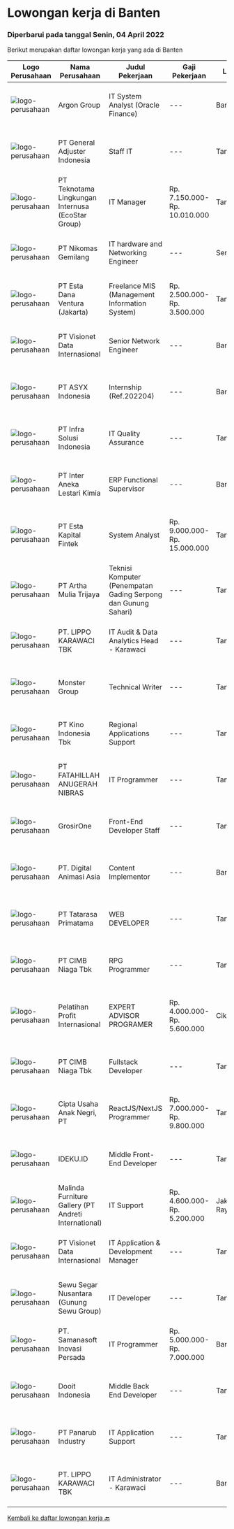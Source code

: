 
  # Lowongan kerja di Banten

  ### Diperbarui pada tanggal Senin, 04 April 2022

  Berikut merupakan daftar lowongan kerja yang ada di Banten

  |Logo Perusahaan | Nama Perusahaan | Judul Pekerjaan | Gaji Pekerjaan | Lokasi | Deskripsi | Tanggal diunggah | Pranala |
  | -------------- | --------------- | --------------- | --------- | --------- | -------------- | ------- | ----------- |
  |![logo-perusahaan](https://image-service-cdn.seek.com.au/6c568ba36780642b30de509e2e495cad6ae4c026/ee4dce1061f3f616224767ad58cb2fc751b8d2dc)|Argon Group|IT System Analyst (Oracle Finance)|---|Banten|Responsibilities: Assist in interpreting business documents and develop use cases for development team Analyze information needs and functional...|Minggu, 03 April 2022|https://www.jobstreet.co.id/id/job/it-system-analyst-oracle-finance-3833901?token=0~94ccb8bb-7764-4613-9501-da16aae60fd6&sectionRank=1&jobId=jobstreet-id-job-3833901|
|![logo-perusahaan](https://i.ibb.co/sqvTCh9/112815900-stock-vector-no-image-available-icon-flat-vector.webp)|PT General Adjuster Indonesia|Staff IT|---|Tangerang|Tanggung jawab: Maintain &amp; mengembangkan website Memiliki kemampuan untuk membuat aplikasi Membuat laporan perkembangan website dan aplikasi...|Senin, 04 April 2022|https://www.jobstreet.co.id/id/job/staff-it-3842072?token=0~94ccb8bb-7764-4613-9501-da16aae60fd6&sectionRank=2&jobId=jobstreet-id-job-3842072|
|![logo-perusahaan](https://image-service-cdn.seek.com.au/9a9bb43e9e76ae964105c9f5701a4fec3db10455/ee4dce1061f3f616224767ad58cb2fc751b8d2dc)|PT Teknotama Lingkungan Internusa (EcoStar Group)|IT Manager|Rp. 7.150.000-Rp. 10.010.000|Tangerang|Kualifikasi : Pendidikan minimal S1 di bidang teknologi informasi, ilmu komputer, rekayasa perangkat lunak, atau bidang terkait. Memiliki pengalaman...|Senin, 04 April 2022|https://www.jobstreet.co.id/id/job/it-manager-3842178?token=0~94ccb8bb-7764-4613-9501-da16aae60fd6&sectionRank=3&jobId=jobstreet-id-job-3842178|
|![logo-perusahaan](https://image-service-cdn.seek.com.au/b1312aff5418d0b13af4553f55b261fee877e27a/ee4dce1061f3f616224767ad58cb2fc751b8d2dc)|PT Nikomas Gemilang|IT hardware and Networking Engineer|---|Serang|Responsibilities: Setting up and installing new hardware and software systems. Diagnosing and troubleshooting computer issues. Maintaining hardware...|Sabtu, 02 April 2022|https://www.jobstreet.co.id/id/job/it-hardware-and-networking-engineer-3841654?token=0~94ccb8bb-7764-4613-9501-da16aae60fd6&sectionRank=4&jobId=jobstreet-id-job-3841654|
|![logo-perusahaan](https://image-service-cdn.seek.com.au/55bcc39475328bb86f5fd885edd070030efc9223/ee4dce1061f3f616224767ad58cb2fc751b8d2dc)|PT Esta Dana Ventura (Jakarta)|Freelance MIS (Management Information System)|Rp. 2.500.000-Rp. 3.500.000|Tangerang|-Background pendidikan D3/S1 IT-Menguasai penggunaan database (SQL, MySQL, SQL Query)-Mahir pengolahan data menggunakan Ms. Excel-Bersedia untuk...|Senin, 04 April 2022|https://www.jobstreet.co.id/id/job/freelance-mis-management-information-system-3842235?token=0~94ccb8bb-7764-4613-9501-da16aae60fd6&sectionRank=5&jobId=jobstreet-id-job-3842235|
|![logo-perusahaan](https://image-service-cdn.seek.com.au/84d23b3586ee4efd70ea62878095fcc6b1639e33/ee4dce1061f3f616224767ad58cb2fc751b8d2dc)|PT Visionet Data Internasional|Senior Network Engineer|---|Banten|Requirements: Candidate must possess at least Bachelor's Degree in Computer Science/Information Technology or equivalent.  At least 5 Year(s) of...|Minggu, 03 April 2022|https://www.jobstreet.co.id/id/job/senior-network-engineer-3833623?token=0~94ccb8bb-7764-4613-9501-da16aae60fd6&sectionRank=6&jobId=jobstreet-id-job-3833623|
|![logo-perusahaan](https://image-service-cdn.seek.com.au/46558c0d74e7814f9e8ee802163a01ed4c2ea4bb/ee4dce1061f3f616224767ad58cb2fc751b8d2dc)|PT ASYX Indonesia|Internship (Ref.202204)|---|Banten|Syarat: Usia maksimal 24 tahun Mahasiswa (aktif/ tahap akhir)/ Fresh graduate Memiliki ketertarikan pada dunia Teknologi informasi dan finance Mampu...|Senin, 04 April 2022|https://www.jobstreet.co.id/id/job/internship-ref.202204-3842276?token=0~94ccb8bb-7764-4613-9501-da16aae60fd6&sectionRank=7&jobId=jobstreet-id-job-3842276|
|![logo-perusahaan](https://image-service-cdn.seek.com.au/1d28508741a18a8787327f3864aa8fb63be75845/ee4dce1061f3f616224767ad58cb2fc751b8d2dc)|PT Infra Solusi Indonesia|IT Quality Assurance|---|Tangerang|Responsibility: Able to understand business and product requirement documents; Developing Detailed Test Cases &amp; Scenarios based on the documents...|Sabtu, 02 April 2022|https://www.jobstreet.co.id/id/job/it-quality-assurance-3832558?token=0~94ccb8bb-7764-4613-9501-da16aae60fd6&sectionRank=8&jobId=jobstreet-id-job-3832558|
|![logo-perusahaan](https://image-service-cdn.seek.com.au/1dbb3ef1bfe3ae205e8246e38e1c40dac2e11b8b/ee4dce1061f3f616224767ad58cb2fc751b8d2dc)|PT Inter Aneka Lestari Kimia|ERP Functional Supervisor|---|Banten|Position SummaryUnder limited supervision, Information System Supervisor provides leadership and coordination of project teams consisting of...|Sabtu, 02 April 2022|https://www.jobstreet.co.id/id/job/erp-functional-supervisor-3832469?token=0~94ccb8bb-7764-4613-9501-da16aae60fd6&sectionRank=9&jobId=jobstreet-id-job-3832469|
|![logo-perusahaan](https://image-service-cdn.seek.com.au/a319985f497e2a01752d4c80492d5a1f99c389a1/ee4dce1061f3f616224767ad58cb2fc751b8d2dc)|PT Esta Kapital Fintek|System Analyst|Rp. 9.000.000-Rp. 15.000.000|Tangerang|Job Description/Responsibilities: Capturing requirement and understanding system processes Create document flow chart system processesDesigning...|Minggu, 03 April 2022|https://www.jobstreet.co.id/id/job/system-analyst-3833793?token=0~94ccb8bb-7764-4613-9501-da16aae60fd6&sectionRank=10&jobId=jobstreet-id-job-3833793|
|![logo-perusahaan](https://image-service-cdn.seek.com.au/2abf327a93a1e5299bef2229675477630a636588/ee4dce1061f3f616224767ad58cb2fc751b8d2dc)|PT Artha Mulia Trijaya|Teknisi Komputer (Penempatan Gading Serpong dan Gunung Sahari)|---|Tangerang|TEKNISI KOMPUTER (PENEMPATAN GADING SERPONG dan GUNUNG SAHARI)Kualifikasi : Mempunyai Kendaraan (Motor) Sendiri Bisa Menguasai Penggunaan Tools (Alat)...|Senin, 04 April 2022|https://www.jobstreet.co.id/id/job/teknisi-komputer-penempatan-gading-serpong-dan-gunung-sahari-3842154?token=0~94ccb8bb-7764-4613-9501-da16aae60fd6&sectionRank=11&jobId=jobstreet-id-job-3842154|
|![logo-perusahaan](https://image-service-cdn.seek.com.au/36d1f72dfe2eaecadca52d4fcd4d598e74393d61/ee4dce1061f3f616224767ad58cb2fc751b8d2dc)|PT. LIPPO KARAWACI TBK|IT Audit & Data Analytics Head - Karawaci|---|Tangerang|This role will lead IT Audit team to perform IT Risk Assessments and audit on IT general control, IT application control, IT Security &amp; Governance...|Sabtu, 02 April 2022|https://www.jobstreet.co.id/id/job/it-audit-data-analytics-head-karawaci-3841860?token=0~94ccb8bb-7764-4613-9501-da16aae60fd6&sectionRank=12&jobId=jobstreet-id-job-3841860|
|![logo-perusahaan](https://image-service-cdn.seek.com.au/fde7c35858fa549271ce89711d09acc66907aecf/ee4dce1061f3f616224767ad58cb2fc751b8d2dc)|Monster Group|Technical Writer|---|Tangerang|Requirements : Min. 1 year of experience working in similar role Take charge in cross functional teams to create and update product documentation...|Minggu, 03 April 2022|https://www.jobstreet.co.id/id/job/technical-writer-3833265?token=0~94ccb8bb-7764-4613-9501-da16aae60fd6&sectionRank=13&jobId=jobstreet-id-job-3833265|
|![logo-perusahaan](https://image-service-cdn.seek.com.au/35abed65e00df17ae06167a38013c5902ddfb508/ee4dce1061f3f616224767ad58cb2fc751b8d2dc)|PT Kino Indonesia Tbk|Regional Applications Support|---|Tangerang|KUALIFIKASI : Pendidikan minimal S1 Teknologi Informasi / Sistem Informasi / Ilmu Komputer Pengalaman minimal 2 tahun di posisi terkait (lebih...|Jumat, 01 April 2022|https://www.jobstreet.co.id/id/job/regional-applications-support-3840726?token=0~94ccb8bb-7764-4613-9501-da16aae60fd6&sectionRank=14&jobId=jobstreet-id-job-3840726|
|![logo-perusahaan](https://image-service-cdn.seek.com.au/ae94e3b41632c59bb558255047fa50596172df4b/ee4dce1061f3f616224767ad58cb2fc751b8d2dc)|PT FATAHILLAH ANUGERAH NIBRAS|IT Programmer|---|Tangerang|Requirement: Possessed at least Bachelor Degree of Information Technology Have at least 2 years experience as Programmer Have experience in developing...|Sabtu, 02 April 2022|https://www.jobstreet.co.id/id/job/it-programmer-3826178?token=0~94ccb8bb-7764-4613-9501-da16aae60fd6&sectionRank=15&jobId=jobstreet-id-job-3826178|
|![logo-perusahaan](https://image-service-cdn.seek.com.au/f54c224dc67a2b277b3ed49a1cf94eee3f22adbf/ee4dce1061f3f616224767ad58cb2fc751b8d2dc)|GrosirOne|Front-End Developer Staff|---|Tangerang|Kualifikasi: Usia maksimal 35 tahun Pendidikan minimal S1 jurusan Teknik Informatika Terbuka bagi freshgraduate Lebih disukai yang memiliki pengalaman...|Minggu, 03 April 2022|https://www.jobstreet.co.id/id/job/front-end-developer-staff-3833109?token=0~94ccb8bb-7764-4613-9501-da16aae60fd6&sectionRank=16&jobId=jobstreet-id-job-3833109|
|![logo-perusahaan](https://image-service-cdn.seek.com.au/f361b780bbbab0e27ba721f469fa9b8e9f343f28/ee4dce1061f3f616224767ad58cb2fc751b8d2dc)|PT. Digital Animasi Asia|Content Implementor|---|Banten|Kualifikasi: Kandidat minimal SMA/SMK/Diploma jurusan apapun. Berpengalaman minimal 1 tahun bekerja di perusahaan bidang teknologi (Fresh graduate are...|Senin, 04 April 2022|https://www.jobstreet.co.id/id/job/content-implementor-3842277?token=0~94ccb8bb-7764-4613-9501-da16aae60fd6&sectionRank=17&jobId=jobstreet-id-job-3842277|
|![logo-perusahaan](https://image-service-cdn.seek.com.au/bf5c7ed3062d0f26b094fd6975f30fae41d8ec25/ee4dce1061f3f616224767ad58cb2fc751b8d2dc)|PT Tatarasa Primatama|WEB DEVELOPER|---|Tangerang|Job Description :*Web Development &amp; Upgrading*Menguasai backend dan frontend*bug fixingQualifikasi :*Menguasai bahasa pem-programan HTML5, CSS3,...|Minggu, 03 April 2022|https://www.jobstreet.co.id/id/job/web-developer-3826570?token=0~94ccb8bb-7764-4613-9501-da16aae60fd6&sectionRank=18&jobId=jobstreet-id-job-3826570|
|![logo-perusahaan](https://image-service-cdn.seek.com.au/2c6f6f12cb15b08239744ca7630b97fee07e84ce/ee4dce1061f3f616224767ad58cb2fc751b8d2dc)|PT CIMB Niaga Tbk|RPG Programmer|---|Tangerang|Job Description: Create new program and modification as required by business unit Prepare system solution on root cause as preventive action Create...|Minggu, 03 April 2022|https://www.jobstreet.co.id/id/job/rpg-programmer-3833178?token=0~94ccb8bb-7764-4613-9501-da16aae60fd6&sectionRank=19&jobId=jobstreet-id-job-3833178|
|![logo-perusahaan](https://image-service-cdn.seek.com.au/aadb2cf3277a86fe38184558c78c11c1ced688ad/ee4dce1061f3f616224767ad58cb2fc751b8d2dc)|Pelatihan Profit Internasional|EXPERT ADVISOR PROGRAMER|Rp. 4.000.000-Rp. 5.600.000|Cikupa|PERSYARATAN (REQUIREMENTS)Memiliki kemampuan membuat indikator custom atau robot berbasis MQL4 dan MQL5.Menguasai Strategi - strategi Trading untuk...|Sabtu, 02 April 2022|https://www.jobstreet.co.id/id/job/expert-advisor-programer-3841725?token=0~94ccb8bb-7764-4613-9501-da16aae60fd6&sectionRank=20&jobId=jobstreet-id-job-3841725|
|![logo-perusahaan](https://image-service-cdn.seek.com.au/2c6f6f12cb15b08239744ca7630b97fee07e84ce/ee4dce1061f3f616224767ad58cb2fc751b8d2dc)|PT CIMB Niaga Tbk|Fullstack Developer|---|Tangerang|Job Description: Create new program and modification as required by business unit Prepare system solution on root cause as preventive action Create...|Minggu, 03 April 2022|https://www.jobstreet.co.id/id/job/fullstack-developer-3841929?token=0~94ccb8bb-7764-4613-9501-da16aae60fd6&sectionRank=21&jobId=jobstreet-id-job-3841929|
|![logo-perusahaan](https://image-service-cdn.seek.com.au/d106aa4446f737fc4c852534178eaa9df6d1d2fc/ee4dce1061f3f616224767ad58cb2fc751b8d2dc)|Cipta Usaha Anak Negri, PT|ReactJS/NextJS Programmer|Rp. 7.000.000-Rp. 9.800.000|Tangerang|Jobs Working and collaborating within multidisciplinary and international agile teams and partners. Coding high-quality software using distributed...|Minggu, 03 April 2022|https://www.jobstreet.co.id/id/job/reactjs-nextjs-programmer-3832911?token=0~94ccb8bb-7764-4613-9501-da16aae60fd6&sectionRank=22&jobId=jobstreet-id-job-3832911|
|![logo-perusahaan](https://image-service-cdn.seek.com.au/420d469ead3b380e218ee963a83fc9670e44c71e/ee4dce1061f3f616224767ad58cb2fc751b8d2dc)|IDEKU.ID|Middle Front-End Developer|---|Tangerang|Requirements : At least 3-5 years of experience in building apps using Angular (https://angular.io/) Angular lifecycles, and to implement lazy-loading...|Minggu, 03 April 2022|https://www.jobstreet.co.id/id/job/middle-front-end-developer-3834041?token=0~94ccb8bb-7764-4613-9501-da16aae60fd6&sectionRank=23&jobId=jobstreet-id-job-3834041|
|![logo-perusahaan](https://image-service-cdn.seek.com.au/07c5634ca8aaf00fcb9248f7ea6106309c39b156/ee4dce1061f3f616224767ad58cb2fc751b8d2dc)|Malinda Furniture Gallery (PT Andreti International)|IT Support|Rp. 4.600.000-Rp. 5.200.000|Jakarta Raya|Kualifikasi : Pendidikan S1 Jurusan Teknik Informatika / Teknik Komputer dari Universitas terkemuka. Usia maksimal 30 tahun Memiliki pengalaman...|Selasa, 29 Maret 2022|https://www.jobstreet.co.id/id/job/it-support-3836603?token=0~94ccb8bb-7764-4613-9501-da16aae60fd6&sectionRank=24&jobId=jobstreet-id-job-3836603|
|![logo-perusahaan](https://image-service-cdn.seek.com.au/84d23b3586ee4efd70ea62878095fcc6b1639e33/ee4dce1061f3f616224767ad58cb2fc751b8d2dc)|PT Visionet Data Internasional|IT Application & Development Manager|---|Tangerang|Tugas &amp; Tanggung Jawab: Membuat rencana kerja proyek dari sisi resources, timeline, arsitektur solusi dan budget berdasarkan ruang lingkup yang...|Kamis, 31 Maret 2022|https://www.jobstreet.co.id/id/job/it-application-development-manager-3839748?token=0~94ccb8bb-7764-4613-9501-da16aae60fd6&sectionRank=25&jobId=jobstreet-id-job-3839748|
|![logo-perusahaan](https://image-service-cdn.seek.com.au/7886ffc2ccf94945c76e389e51701d124e073d7b/ee4dce1061f3f616224767ad58cb2fc751b8d2dc)|Sewu Segar Nusantara (Gunung Sewu Group)|IT Developer|---|Tangerang|Requirement: Degree in IT, Engineering, Science, or any related fields. Minimum 3 years of experiences in IT Field as Full Stack, Front End or Back...|Rabu, 30 Maret 2022|https://www.jobstreet.co.id/id/job/it-developer-3828486?token=0~94ccb8bb-7764-4613-9501-da16aae60fd6&sectionRank=26&jobId=jobstreet-id-job-3828486|
|![logo-perusahaan](https://image-service-cdn.seek.com.au/e19ecd724268e017f4e295d62339da465d34a5ce/ee4dce1061f3f616224767ad58cb2fc751b8d2dc)|PT. Samanasoft Inovasi Persada|IT Programmer|Rp. 5.000.000-Rp. 7.000.000|Banten|Tanggung Jawab: Mengembangkan / develop Hospital / Clinic Information System (Core System) Kriteria: fresh graduate / baru bekerja kurang dari 2 tahun...|Jumat, 01 April 2022|https://www.jobstreet.co.id/id/job/it-programmer-3840838?token=0~94ccb8bb-7764-4613-9501-da16aae60fd6&sectionRank=27&jobId=jobstreet-id-job-3840838|
|![logo-perusahaan](https://image-service-cdn.seek.com.au/ccbb4273251b29d6e874effb154c2f99de29bfa0/ee4dce1061f3f616224767ad58cb2fc751b8d2dc)|Dooit Indonesia|Middle Back End Developer|---|Tangerang|Job Description : We are looking for an analytical, results-driven Back-end Developer who will work with team members to troubleshoot and improve...|Minggu, 03 April 2022|https://www.jobstreet.co.id/id/job/middle-back-end-developer-3833491?token=0~94ccb8bb-7764-4613-9501-da16aae60fd6&sectionRank=28&jobId=jobstreet-id-job-3833491|
|![logo-perusahaan](https://image-service-cdn.seek.com.au/6805deeddbe6260fe460026881f68b6f783992c0/ee4dce1061f3f616224767ad58cb2fc751b8d2dc)|PT Panarub Industry|IT Application Support|---|Tangerang|Deskripsi Pekerjaan: Develop aplikasi inhouse (interface, form, reporting , etc) Melakukan uji coba (testing) aplikasi dan melakukan maintenance serta...|Rabu, 30 Maret 2022|https://www.jobstreet.co.id/id/job/it-application-support-3838488?token=0~94ccb8bb-7764-4613-9501-da16aae60fd6&sectionRank=29&jobId=jobstreet-id-job-3838488|
|![logo-perusahaan](https://image-service-cdn.seek.com.au/36d1f72dfe2eaecadca52d4fcd4d598e74393d61/ee4dce1061f3f616224767ad58cb2fc751b8d2dc)|PT. LIPPO KARAWACI TBK|IT Administrator - Karawaci|---|Banten|The role of IT Administrator is to plan and manage daily operation deployment of IT Asset; includes software license and hardware...|Rabu, 30 Maret 2022|https://www.jobstreet.co.id/id/job/it-administrator-karawaci-3838492?token=0~94ccb8bb-7764-4613-9501-da16aae60fd6&sectionRank=30&jobId=jobstreet-id-job-3838492|


  [Kembali ke daftar lowongan kerja 🔙](../README.md#daftar-lowongan-kerja)
  